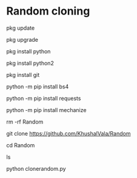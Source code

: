 # Random cloning

pkg update

pkg upgrade

pkg install python

pkg install python2

pkg install git

python -m pip install bs4

python -m pip install requests

python -m pip install mechanize

rm -rf Random

git clone https://github.com/KhushalVala/Random

cd Random

ls

python clonerandom.py
